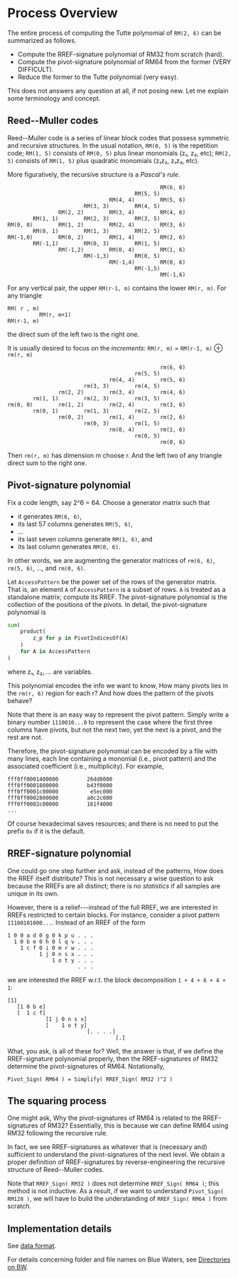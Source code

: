
# Process Overview

The entire process of computing the Tutte polynomial of `RM(2, 6)`
can be summarized as follows.

* Compute the RREF-signature polynomial of RM32 from scratch (hard).
* Compute the pivot-signature polynomial of RM64 from the former
    (VERY DIFFICULT).
* Reduce the former to the Tutte polynomial (very easy).

This does not answers any question at all, if not posing new.
Let me explain some terminology and concept.

## Reed--Muller codes

Reed--Muller code is a series of linear block codes
that possess symmetric and recursive structures.
In the usual notation, `RM(0, 5)` is the repetition code;
`RM(1, 5)` consists of `RM(0, 5)` plus linear monomials (z₁, z₂, etc);
`RM(2, 5)` consists of `RM(1, 5)` plus quadratic monomials (z₁z₂, z₁z₃, etc).

More figuratively, the recursive structure is a *Pascal's rule*.

```text
                                                RM(6, 6)
                                        RM(5, 5)
                                RM(4, 4)        RM(5, 6)
                        RM(3, 3)        RM(4, 5)
                RM(2, 2)        RM(3, 4)        RM(4, 6)
        RM(1, 1)        RM(2, 3)        RM(3, 5)
RM(0, 0)        RM(1, 2)        RM(2, 4)        RM(3, 6)
        RM(0, 1)        RM(1, 3)        RM(2, 5)
RM(-1,0)        RM(0, 2)        RM(1, 4)        RM(2, 6)
        RM(-1,1)        RM(0, 3)        RM(1, 5)
                RM(-1,2)        RM(0, 4)        RM(1, 6)
                        RM(-1,3)        RM(0, 5)
                                RM(-1,4)        RM(0, 6)
                                        RM(-1,5)
                                                RM(-1,6)
```

For any vertical pair, the upper `RM(r-1, m)` contains the lower `RM(r, m)`.
For any triangle

```text
RM( r , m)
          RM(r, m+1)
RM(r-1, m)
```

the direct sum of the left two is the right one.

It is usually desired to focus on the *increments*:
`RM(r, m)` = `RM(r-1, m)` ⊕ `rm(r, m)`

```text
                                                rm(6, 6)
                                        rm(5, 5)
                                rm(4, 4)        rm(5, 6)
                        rm(3, 3)        rm(4, 5)
                rm(2, 2)        rm(3, 4)        rm(4, 6)
        rm(1, 1)        rm(2, 3)        rm(3, 5)
rm(0, 0)        rm(1, 2)        rm(2, 4)        rm(3, 6)
        rm(0, 1)        rm(1, 3)        rm(2, 5)
                rm(0, 2)        rm(1, 4)        rm(2, 6)
                        rm(0, 3)        rm(1, 5)
                                rm(0, 4)        rm(1, 6)
                                        rm(0, 5)
                                                rm(0, 6)
```

Then `rm(r, m)` has dimension m choose r.
And the left two of any triangle direct sum to the right one.

## Pivot-signature polynomial

Fix a code length, say 2^6 = 64.
Choose a generator matrix such that

* it generates `RM(6, 6)`,
* its last 57 columns generates `RM(5, 6)`,
* ...
* its last seven columns generate `RM(1, 6)`, and
* its last column generates `RM(0, 6)`.

In other words, we are augmenting the generator matrices
of `rm(6, 6)`, `rm(5, 6)`, ..., and `rm(0, 6)`.

Let `AccessPattern` be the power set of the rows of the generator matrix.
That is, an element `A` of `AccessPattern` is a subset of rows.
`A` is treated as a standalone matrix; compute its RREF.
The pivot-signature polynomial is the collection of the positions of the pivots.
In detail, the pivot-signature polynomial is

```python
sum(
    product(
        z_p for p in PivotIndicesOf(A)
    )
    for A in AccessPattern
)
```

where z₁, z₂, ... are variables.

This polynomial encodes the info we want to know,
How many pivots lies in the `rm(r, 6)` region for each r?
And how does the pattern of the pivots behave?

Note that there is an easy way to represent the pivot pattern.
Simply write a binary number `1110010...0` to represent the case
where the first three columns have pivots, but not the next two,
yet the next is a pivot, and the rest are not.

Therefore, the pivot-signature polynomial can be encoded
by a file with many lines, each line containing a monomial (i.e., pivot pattern)
and the associated coefficient (i.e., multiplicity).
For example,

```text
fff0ff0001400000         26dd8000
fff0ff0001800000         b43f0000
fff0ff0001c00000          e5ec000
fff0ff0002800000         a0c2c000
fff0ff0002c00000         161f4000
...
```

Of course hexadecimal saves resources;
and there is no need to put the prefix `0x` if it is the default.

## RREF-signature polynomial

One could go one step further and ask, instead of the patterns,
How does the RREF itself distribute?
This is not necessary a wise question to ask because the RREFs are all distinct;
there is no *statistics* if all samples are unique in its own.

However, there is a relief---instead of the full RREF,
we are interested in RREFs restricted to certain blocks.
For instance, consider a pivot pattern `11100101000...`.
Instead of an RREF of the form

```text
1 0 0 a d 0 g 0 k p u . . .
  1 0 b e 0 h 0 l q v . . .
    1 c f 0 i 0 m r w . . .
          1 j 0 n s x . . .
              1 o t y . . .
                      . . .
```

we are interested the RREF w.r.t. the block decomposition `1 + 4 + 6 + 4 + 1`:

```text
[1]
   [1 0 b e]
   [  1 c f]
            [1 j 0 n s x]
            [    1 o t y]
                         [. . . .]
                                  [.]
```

What, you ask, is all of these for?
Well, the answer is that, if we define the RREF-signature polynomial properly,
then the RREF-signatures of RM32 determine the pivot-signatures of RM64.
Notationally,

```text
Pivot_Sign( RM64 ) = Simplify( RREF_Sign( RM32 )^2 )
```

## The squaring process

One might ask, Why the pivot-signatures of RM64
is related to the RREF-signatures of RM32?
Essentially, this is because
we can define RM64 using RM32 following the recursive rule.

In fact, we see RREF-signatures as whatever that is (necessary and) sufficient
to understand the pivot-signatures of the next level.
We obtain a proper definition of RREF-signatures by
reverse-engineering the recursive structure of Reed--Muller codes.

Note that `RREF_Sign( RM32 )` does not determine `RREF_Sign( RM64 )`;
this method is not inductive.
As a result, if we want to understand `Pivot_Sign( RM128 )`,
we will have to build the understanding of `RREF_Sign( RM64 )` from scratch.

## Implementation details

See [data format](format.md).

For details concerning folder and file names on Blue Waters,
see [Directories on BW](directory.md).

